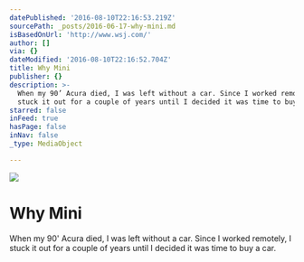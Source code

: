 ```yaml
---
datePublished: '2016-08-10T22:16:53.219Z'
sourcePath: _posts/2016-06-17-why-mini.md
isBasedOnUrl: 'http://www.wsj.com/'
author: []
via: {}
dateModified: '2016-08-10T22:16:52.704Z'
title: Why Mini
publisher: {}
description: >-
  When my 90’ Acura died, I was left without a car. Since I worked remotely, I
  stuck it out for a couple of years until I decided it was time to buy a car.
starred: false
inFeed: true
hasPage: false
inNav: false
_type: MediaObject

---
```

![](https://the-grid-user-content.s3-us-west-2.amazonaws.com/79251e7e-9b82-4a75-affd-cb7605675033.jpg)

# Why Mini

When my 90' Acura died, I was left without a car. Since I worked remotely, I stuck it out for a couple of years until I decided it was time to buy a car.